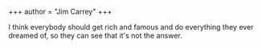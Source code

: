 +++
author = "Jim Carrey"
+++

I think everybody should get rich and famous and do everything they ever dreamed of, so they can see that it's not the answer.
